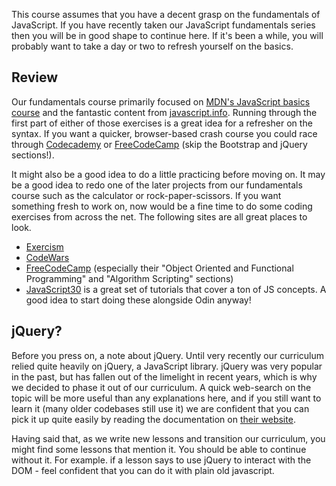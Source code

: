 This course assumes that you have a decent grasp on the fundamentals of JavaScript.  If you have recently taken our JavaScript fundamentals series then you will be in good shape to continue here.  If it's been a while, you will probably want to take a day or two to refresh yourself on the basics.

## Review

Our fundamentals course primarily focused on [MDN's JavaScript basics course](https://developer.mozilla.org/en-US/docs/Learn/Getting_started_with_the_web/JavaScript_basics) and the fantastic content from [javascript.info](http://javascript.info/).  Running through the first part of either of those exercises is a great idea for a refresher on the syntax. If you want a quicker, browser-based crash course you could race through [Codecademy](https://www.codecademy.com/learn) or [FreeCodeCamp](https://www.freecodecamp.org/) (skip the Bootstrap and jQuery sections!).

It might also be a good idea to do a little practicing before moving on.  It may be a good idea to redo one of the later projects from our fundamentals course such as the calculator or rock-paper-scissors.  If you want something fresh to work on, now would be a fine time to do some coding exercises from across the net.  The following sites are all great places to look.

- [Exercism](http://exercism.io/)
- [CodeWars](https://www.codewars.com/)
- [FreeCodeCamp](https://www.freecodecamp.org/) (especially their "Object Oriented and Functional Programming" and "Algorithm Scripting" sections)
- [JavaScript30](https://javascript30.com/) is a great set of tutorials that cover a ton of JS concepts. A good idea to start doing these alongside Odin anyway!

## jQuery?

Before you press on, a note about jQuery. Until very recently our curriculum relied quite heavily on jQuery, a JavaScript library.  jQuery was very popular in the past, but has fallen out of the limelight in recent years, which is why we decided to phase it out of our curriculum.  A quick web-search on the topic will be more useful than any explanations here, and if you still want to learn it (many older codebases still use it) we are confident that you can pick it up quite easily by reading the documentation on [their website](https://jquery.com/).

Having said that, as we write new lessons and transition our curriculum, you might find some lessons that mention it.  You should be able to continue without it.  For example. if a lesson says to use jQuery to interact with the DOM - feel confident that you can do it with plain old javascript.
